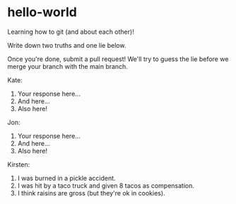 # hello-world
Learning how to git (and about each other)!

Write down two truths and one lie below.

Once you're done, submit a pull request! We'll try to guess the lie before we merge your branch with the main branch.

Kate:
1. Your response here...
2. And here...
3. Also here!


Jon:
1. Your response here...
2. And here...
3. Also here!


Kirsten:
1. I was burned in a pickle accident.
2. I was hit by a taco truck and given 8 tacos as compensation.
3. I think raisins are gross (but they're ok in cookies).
